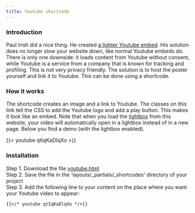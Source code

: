 ```yaml
---
title: Youtube shortcode
---
```


### Introduction

Paul Irish did a nice thing. He created [a lighter Youtube embed](https://github.com/paulirish/lite-youtube-embed). His solution does no longer slow your website down, like normal Youtube embeds do. There is only one downside: it loads content from Youtube without consent, while Youtube is a service from a company that is known for tracking and profiling. This is not very privacy friendly. The solution is to host the poster yourself and link it to Youtube. This can be done using a shortcode.

### How it works

The shortcode creates an image and a link to Youtube. The classes on this link tell the CSS to add the Youtube logo and add a play button. This makes it look like an embed. Note that when you load the [lightbox](/add-ons/lightbox/) from this website, your video will automatically open in a lightbox instead of in a new page. Below you find a demo (with the lightbox enabled).

{{< youtube qtIqKaDlqXo >}}

### Installation

Step 1. Download the file [youtube.html](https://raw.githubusercontent.com/jhvanderschee/hugocodex/main/layouts/_shortcodes/youtube.html)
<br />Step 2. Save the file in the 'layouts/_partials/_shortcodes' directory of your project
<br />Step 3. Add the following line to your content on the place where you want your Youtube video to appear:

```
{{</* youtube qtIqKaDlqXo */>}}
```
